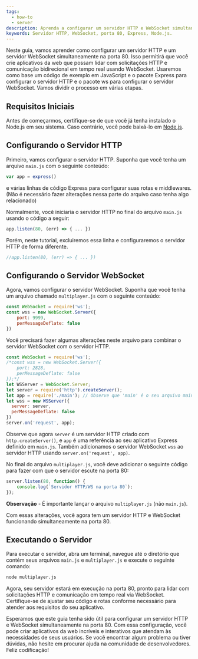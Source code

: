 ```yaml
---
tags:
  - how-to
  - server
description: Aprenda a configurar um servidor HTTP e WebSocket simultaneamente na porta 80 com Express e Node.js.
keywords: Servidor HTTP, WebSocket, porta 80, Express, Node.js.
---
```

Neste guia, vamos aprender como configurar um servidor HTTP e um servidor WebSocket simultaneamente na porta 80. Isso permitirá que você crie aplicativos da web que possam lidar com solicitações HTTP e comunicação bidirecional em tempo real usando WebSocket. Usaremos como base um código de exemplo em JavaScript e o pacote Express para configurar o servidor HTTP e o pacote ws para configurar o servidor WebSocket. Vamos dividir o processo em várias etapas.
## Requisitos Iniciais

Antes de começarmos, certifique-se de que você já tenha instalado o Node.js em seu sistema. Caso contrário, você pode baixá-lo em [Node.js](https://nodejs.org/).
## Configurando o Servidor HTTP

Primeiro, vamos configurar o servidor HTTP. Suponha que você tenha um arquivo `main.js` com o seguinte conteúdo:

```javascript
var app = express()
```

e várias linhas de código Express para configurar suas rotas e middlewares. (Não é necessário fazer alterações nessa parte do arquivo caso tenha algo relacionado)

Normalmente, você iniciaria o servidor HTTP no final do arquivo `main.js` usando o código a seguir:

```javascript
app.listen(80, (err) => { ... })
```

Porém, neste tutorial, excluiremos essa linha e configuraremos o servidor HTTP de forma diferente.

```javascript
//app.listen(80, (err) => { ... })
```
## Configurando o Servidor WebSocket

Agora, vamos configurar o servidor WebSocket. Suponha que você tenha um arquivo chamado `multiplayer.js` com o seguinte conteúdo:

```javascript
const WebSocket = require('ws');
const wss = new WebSocket.Server({
    port: 9999,
    perMessageDeflate: false
})
```

Você precisará fazer algumas alterações neste arquivo para combinar o servidor WebSocket com o servidor HTTP.

```javascript
const WebSocket = require('ws');
/*const wss = new WebSocket.Server({
    port: 2828,
    perMessageDeflate: false
});*/
let WSServer = WebSocket.Server;
let server = require('http').createServer();
let app = require('./main'); // Observe que 'main' é o seu arquivo main.js acima
let wss = new WSServer({
  server: server,
  perMessageDeflate: false
})
server.on('request', app);
```

Observe que agora `server` é um servidor HTTP criado com `http.createServer()`, e `app` é uma referência ao seu aplicativo Express definido em `main.js`. Também adicionamos o servidor WebSocket `wss` ao servidor HTTP usando `server.on('request', app)`.

No final do arquivo `multiplayer.js`, você deve adicionar o seguinte código para fazer com que o servidor escute na porta 80:

```javascript
server.listen(80, function() {
    console.log(`Servidor HTTP/WS na porta 80`);
});
```

**Observação** - É importante lançar o arquivo `multiplayer.js` (não `main.js`).

Com essas alterações, você agora tem um servidor HTTP e WebSocket funcionando simultaneamente na porta 80.

## Executando o Servidor

Para executar o servidor, abra um terminal, navegue até o diretório que contém seus arquivos `main.js` e `multiplayer.js` e execute o seguinte comando:

```bash
node multiplayer.js
```

Agora, seu servidor estará em execução na porta 80, pronto para lidar com solicitações HTTP e comunicação em tempo real via WebSocket. Certifique-se de ajustar seu código e rotas conforme necessário para atender aos requisitos do seu aplicativo.

Esperamos que este guia tenha sido útil para configurar um servidor HTTP e WebSocket simultaneamente na porta 80. Com essa configuração, você pode criar aplicativos da web incríveis e interativos que atendam às necessidades de seus usuários. Se você encontrar algum problema ou tiver dúvidas, não hesite em procurar ajuda na comunidade de desenvolvedores. Feliz codificação!